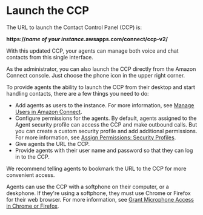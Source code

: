 # Launch the CCP<a name="launch-CCP"></a>

The URL to launch the Contact Control Panel \(CCP\) is:

**https://*name of your instance*\.awsapps\.com/connect/ccp\-v2/**

With this updated CCP, your agents can manage both voice and chat contacts from this single interface\.

As the administrator, you can also launch the CCP directly from the Amazon Connect console\. Just choose the phone icon in the upper right corner\.

To provide agents the ability to launch the CCP from their desktop and start handling contacts, there are a few things you need to do: 
+ Add agents as users to the instance\. For more information, see [Manage Users in Amazon Connect](manage-users.md)\.
+ Configure permissions for the agents\. By default, agents assigned to the Agent security profile can access the CCP and make outbound calls\. But you can create a custom security profile and add additional permissions\. For more information, see [Assign Permissions: Security Profiles](connect-security-profiles.md)\.
+ Give agents the URL the CCP\.
+ Provide agents with their user name and password so that they can log in to the CCP\.

We recommend telling agents to bookmark the URL to the CCP for more convenient access\.

Agents can use the CCP with a softphone on their computer, or a deskphone\. If they're using a softphone, they must use Chrome or Firefox for their web browser\. For more information, see [Grant Microphone Access in Chrome or Firefox](amazon-connect-contact-control-panel.md#accessing-microphone)\. 